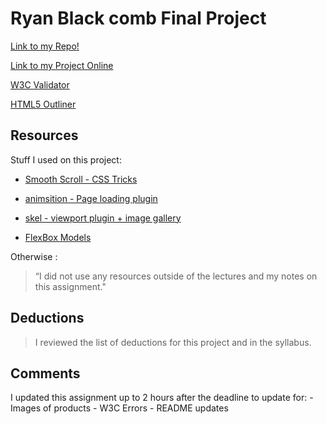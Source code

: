 # Ryan Black comb Final Project

[Link to my Repo!](https://github.com/ryanjblack/project_final3_black_ryan)

[Link to my Project Online](http://www.blackjosephryan.com/project_final3_black_ryan)

[W3C Validator](https://validator.w3.org/unicorn/check?ucn_uri=www.blackjosephryan.com%2Fproject_final3_black_ryan%2F&ucn_task=conformance#)

[HTML5 Outliner](https://gsnedders.html5.org/outliner/process.py?url=http%3A%2F%2Fblackjosephryan.com%2Fproject_final3_black_ryan%2F)

## Resources

Stuff I used on this project:

- [Smooth Scroll - CSS Tricks](https://css-tricks.com/snippets/jquery/smooth-scrolling/)

- [animsition - Page loading plugin](http://git.blivesta.com/animsition/)

- [skel - viewport plugin + image gallery](html5up.net)

- [FlexBox Models](https://www.taniarascia.com/how-to-build-a-responsive-image-gallery-with-flexbox/)

Otherwise :
> “I did not use any resources outside of the lectures and my notes on this assignment."

## Deductions

> I reviewed the list of deductions for this project and in the syllabus.

## Comments

I updated this assignment up to 2 hours after the deadline to update for:
    - Images of products
    - W3C Errors
    - README updates
